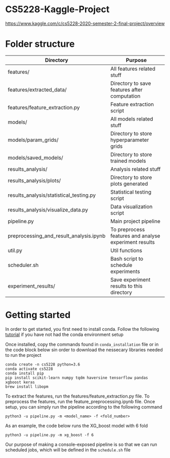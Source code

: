 # CS5228-Kaggle-Project

https://www.kaggle.com/c/cs5228-2020-semester-2-final-project/overview

# Folder structure

| Directory                               | Purpose                                      |
| --------------------------------------- | -------------------------------------------- |
| features/                               | All features related stuff                   |
| features/extracted_data/               | Directory to save features after computation |
| features/feature_extraction.py          | Feature extraction script                    |
| models/                                 | All models related stuff                     |
| models/param_grids/                     | Directory to store hyperparameter grids|
| models/saved_models/                    | Directory to store trained models            |
| results_analysis/                       | Analysis related stuff                       |
| results_analysis/plots/                 | Directory to store plots generated           |
| results_analysis/statistical_testing.py | Statistical testing script                   |
| results_analysis/visualize_data.py      | Data visualization script                    |
| pipeline.py                             | Main project pipeline                        |
| preprocessing_and_result_analysis.ipynb                             |  To preprocess features and analyse experiment results                |
| util.py                                 | Util functions                               |
| scheduler.sh                            | Bash script to schedule experiments          |
| experiment_results/                     | Save experiment results to this directory    |


# Getting started

In order to get started, you first need to install conda. Follow the following [tutorial](https://conda.io/projects/conda/en/latest/user-guide/getting-started.html) if you have not had the conda environment setup


Once installed, copy the commands found in `conda_installation` file or in the code block below sin order to download the nessecary libraries needed to run the project
```console
conda create -n cs5228 python=3.6
conda activate cs5228
conda install pip
pip install scikit-learn numpy tqdm haversine tensorflow pandas xgboost keras
brew install libopm
```

To extract the features, run the features/feature_extraction.py file.
To preprocess the features, run the feature_preprocessing.ipynb file.
Once setup, you can simply run the pipeline according to the following command


```console
python3 -u pipeline.py -m <model_name> -f <fold_number>
```

As an example, the code below runs the XG_boost model with 6 fold

```console
python3 -u pipeline.py -m xg_boost -f 6
```

Our purpose of making a console-exposed pipeline is so that we can run scheduled jobs, which will be defined in the `schedule.sh` file
